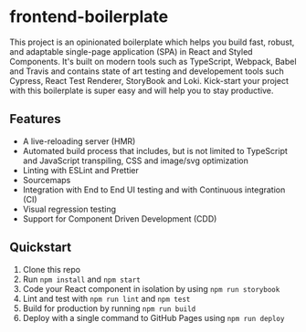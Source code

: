 # frontend-boilerplate

This project is an opinionated boilerplate which helps you build fast, robust, and adaptable single-page application (SPA) in React and Styled Components. It's built on modern tools such as TypeScript, Webpack, Babel and Travis and contains state of art testing and developement tools such Cypress, React Test Renderer, StoryBook and Loki.
Kick-start your project with this boilerplate is super easy and will help you to stay productive.

## Features

- A live-reloading server (HMR)
- Automated build process that includes, but is not limited to TypeScript and JavaScript transpiling, CSS and image/svg optimization
- Linting with ESLint and Prettier
- Sourcemaps
- Integration with End to End UI testing and with Continuous integration (CI)
- Visual regression testing
- Support for Component Driven Development (CDD)

## Quickstart

1. Clone this repo
2. Run `npm install` and `npm start`
3. Code your React component in isolation by using `npm run storybook`
4. Lint and test with `npm run lint` and `npm test`
5. Build for production by running `npm run build`
6. Deploy with a single command to GitHub Pages using `npm run deploy`

